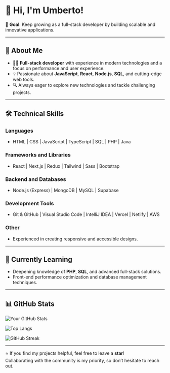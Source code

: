 # 👋 Hi, I'm Umberto!

🎯 **Goal**: Keep growing as a full-stack developer by building scalable and innovative applications.

---

## 🚀 About Me
- 👨‍💻 **Full-stack developer** with experience in modern technologies and a focus on performance and user experience.
- 💡 Passionate about **JavaScript**, **React**, **Node.js**, **SQL**, and cutting-edge web tools.
- 🔍 Always eager to explore new technologies and tackle challenging projects.

---

## 🛠️ Technical Skills
### Languages
- HTML | CSS | JavaScript | TypeScript | SQL | PHP | Java
### Frameworks and Libraries
- React | Next.js | Redux | Tailwind | Sass | Bootstrap
### Backend and Databases
- Node.js (Express) | MongoDB | MySQL | Supabase
### Development Tools
- Git & GitHub | Visual Studio Code | IntelliJ IDEA | Vercel | Netlify | AWS
### Other
- Experienced in creating responsive and accessible designs.

---

## 🌱 Currently Learning
- Deepening knowledge of **PHP**, **SQL**, and advanced full-stack solutions.
- Front-end performance optimization and database management techniques.

---

## 📊 GitHub Stats

![Your GitHub Stats](https://github-readme-stats.vercel.app/api?username=novellis98&show_icons=true&theme=radical)

![Top Langs](https://github-readme-stats.vercel.app/api/top-langs/?username=novellis98&layout=compact&theme=radical)

![GitHub Streak](https://streak-stats.demolab.com/?username=novellis98&theme=radical)

---

⭐ If you find my projects helpful, feel free to leave a **star**!  
Collaborating with the community is my priority, so don’t hesitate to reach out.
